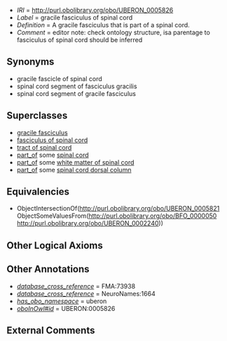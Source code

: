  * *IRI* = http://purl.obolibrary.org/obo/UBERON_0005826
 * *Label* = gracile fasciculus of spinal cord
 * *Definition* = A gracile fasciculus that is part of a spinal cord.
 * *Comment* = editor note: check ontology structure, isa parentage to fasciculus of spinal cord should be inferred

## Synonyms

 * gracile fascicle of spinal cord
 * spinal cord segment of fasciculus gracilis
 * spinal cord segment of gracile fasciculus

## Superclasses

 * [gracile fasciculus](../../UBERON/21/UBERON_0005821.md)
 * [fasciculus of spinal cord](../../UBERON/37/UBERON_0005837.md)
 * [tract of spinal cord](../../UBERON/99/UBERON_0007699.md)
 * [part_of](../../BFO/50/BFO_0000050.md) some [spinal cord](../../UBERON/40/UBERON_0002240.md)
 * [part_of](../../BFO/50/BFO_0000050.md) some [white matter of spinal cord](../../UBERON/18/UBERON_0002318.md)
 * [part_of](../../BFO/50/BFO_0000050.md) some [spinal cord dorsal column](../../UBERON/73/UBERON_0005373.md)

## Equivalencies

 * ObjectIntersectionOf(<http://purl.obolibrary.org/obo/UBERON_0005821> ObjectSomeValuesFrom(<http://purl.obolibrary.org/obo/BFO_0000050> <http://purl.obolibrary.org/obo/UBERON_0002240>))

## Other Logical Axioms


## Other Annotations

 * *[database_cross_reference](../../ef/oboInOwl#hasDbXref.md)* = FMA:73938
 * *[database_cross_reference](../../ef/oboInOwl#hasDbXref.md)* = NeuroNames:1664
 * *[has_obo_namespace](../../ce/oboInOwl#hasOBONamespace.md)* = uberon
 * *[oboInOwl#id](../../id/oboInOwl#id.md)* = UBERON:0005826

## External Comments

